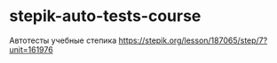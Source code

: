 # stepik-auto-tests-course
Автотесты учебные степика
https://stepik.org/lesson/187065/step/7?unit=161976
